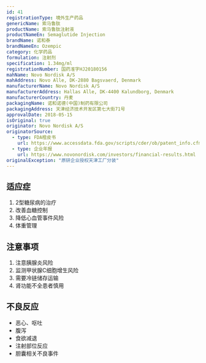 ```yaml
---
id: 41
registrationType: 境外生产药品
genericName: 索马鲁肽
productName: 索马鲁肽注射液
productNameEn: Semaglutide Injection
brandName: 诺和泰
brandNameEn: Ozempic
category: 化学药品
formulation: 注射剂
specification: 1.34mg/ml
registrationNumber: 国药准字HJ20180156
mahName: Novo Nordisk A/S
mahAddress: Novo Alle, DK-2880 Bagsvaerd, Denmark
manufacturerName: Novo Nordisk A/S
manufacturerAddress: Hallas Alle, DK-4400 Kalundborg, Denmark
manufacturerCountry: 丹麦
packagingName: 诺和诺德(中国)制药有限公司
packagingAddress: 天津经济技术开发区第七大街71号
approvalDate: 2018-05-15
isOriginal: true
originator: Novo Nordisk A/S
originatorSource:
  - type: FDA橙皮书
    url: https://www.accessdata.fda.gov/scripts/cder/ob/patent_info.cfm?Product_No=001&Appl_No=209637
  - type: 企业年报
    url: https://www.novonordisk.com/investors/financial-results.html
originalException: "原研企业授权天津工厂分装"
---
```


## 适应症

1. 2型糖尿病的治疗
2. 改善血糖控制
3. 降低心血管事件风险
4. 体重管理

## 注意事项

1. 注意胰腺炎风险
2. 监测甲状腺C细胞增生风险
3. 需要冷链储存运输
4. 肾功能不全患者慎用

## 不良反应

- 恶心、呕吐
- 腹泻
- 食欲减退
- 注射部位反应
- 胆囊相关不良事件 